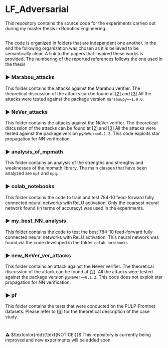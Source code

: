 # LF_Adversarial

This repository contains the source code for the experiments carried out during my master thesis in Robotics Engineering. 

##

The code is organized in folders that are independent one another.
In the end the following organization was chosen as it is believed to be semantically clear. A link to the papers that inspired these works is provided. The numbering of the reported references follows the one used in the thesis 

### &#9658; Marabou_attacks
This folder contains the attacks against the Marabou verifier.
The theoretical discussion of the attacks can be found at [[2](https://openreview.net/pdf?id=4IwieFS44l)] and [[3](https://arxiv.org/pdf/2003.03021)]
All the attacks were tested against the package version `maraboupy==1.0.0`.

###  &#9658; NeVer_attacks
This folder contains the attacks against the NeVer verifier.
The theoretical discussion of the attacks can be found at [[2](https://openreview.net/pdf?id=4IwieFS44l)] and [[3](https://arxiv.org/pdf/2003.03021)]
All the attacks were tested against the package version `pyNeVer==0.1.2`.
This code exploits star propagation for NN verification.

###  &#9658; analysis_of_mpmath

This folder contains an analysis of the strengths and strengths and weaknesses of the mpmath library. The main classes that have been analyzed are $\texttt{mpf}$ and $\texttt{mpq}$.

###  &#9658; colab_notebooks

This folder contains the code to train and test 784-10 feed-forward fully connected  neural networks with ReLU activation. Only the coarsest neural network found (in terms of accuracy) was used in the experiments.

###  &#9658; my_best_NN_analysis

This folder contains the code to test the best 784-10 feed-forward fully connected  neural networks with ReLU activation. This neural network was found via the code developed in the folder `colab_notebooks`

### &#9658; new_NeVer_ver_attacks

This folder contains an attack against the NeVer verifier.
The theoretical discussion of the attack can be found at [[2](https://openreview.net/pdf?id=4IwieFS44l)].
All the attacks were tested against the package version `pyNeVer==0.1.2`.
This code does not exploit star propagation for NN verification.

### &#9658; pf

This folder contains the tests that were conducted on the PULP-Frontnet datasets.
Please refer to [[6](https://arxiv.org/pdf/2103.10873)] for the theoretical description of the case study.

 # 
 :warning: $\textcolor{red}{\text{NOTICE:}}$ This repository is currently being improved and new experiments will be added soon
 
